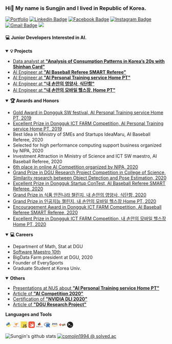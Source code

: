 ### Hi👋 My name is Sungjin and I lived in Republic of Korea.<br/>

[![Portfolio](https://img.shields.io/badge/🌟-Portfolio-yellow)](https://github.com/comojin1994/comojin1994/files/5743371/_.pdf) [![Linkedin Badge](https://img.shields.io/badge/-LinkedIn-blue?style=flat-square&logo=Linkedin&logoColor=white&link=https://www.linkedin.com/in/sungjin-kim-0718)](https://www.linkedin.com/in/sungjin-kim-0718) [![Facebook Badge](https://img.shields.io/badge/Facebook-1877f2?style=flat-square&logo=facebook&logoColor=white&link=https://www.facebook.com/comojin1994)](https://www.facebook.com/comojin1994/) [![Instagram Badge](https://img.shields.io/badge/Instagram-ff69b4?style=flat-square&logo=instagram&logoColor=white&link=https://www.instagram.com/sungjin_718/)](https://www.instagram.com/sungjin_718/) [![Gmail Badge](https://img.shields.io/badge/-Gmail-c14438?style=flat-square&logo=Gmail&logoColor=white&link=mailto:pranjal27bhardwaj@gmail.com)](mailto:comojin1994@gmail.com) 
<a href="https://github.com/comojin1994">
  <img src="https://badges.pufler.dev/visits/comojin1994/comojin1994?style=flat-square&color=black&logo=github">
</a>

#### 💻 Junior Developers Interested in AI.

<details open="open">
  <summary><b>💡 Projects</b></summary>
  <ul>
    <li>
      <a href="https://www.shinhancardblog.com/812">
        Data analyst at <b>"Analysis of Consumption Patterns in Korea’s 20s with Shinhan Card"</b>
      </a>
    </li>
    <li>
      <a href="https://github.com/comojin1994/SMART_Referee/blob/master/DL/README.md">
        AI Engineer at <b>"AI Baseball Referee SMART Referee"</b>
      </a>
    </li>
    <li>
      <a href="https://github.com/comojin1994/YOLOPose">
        AI Engineer at <b>"AI Personal Training service Home PT"</b>
      </a>
    </li>
    <li>
      <a href="https://github.com/FoodSafetyWinnerWinnerChickenDinner">
        AI Engineer at <b>"내 손안의 영양사, 식단함"</b>
      </a>
    </li>
    <li>
      <a href="https://github.com/EverySports-Dev/Deep-Learning">
        AI Engineer at <b>"내 손안의 모바일 헬스장, Home PT"</b>
      </a>
    </li>
  </ul>
</details>

<details open="open">
  <summary><b>🏆 Awards and Honors</b></summary>
  <ul>
    <li>
      <a href="https://github.com/comojin1994/comojin1994/blob/master/docs/%EB%8F%99%EA%B5%AD%EB%8C%80%ED%95%99%EA%B5%90%20SW%20%EA%B3%B5%EB%AA%A8%EB%8C%80%EC%A0%84%20%EA%B8%88%EC%83%81.pdf">Gold Award in Dongguk SW festival, AI Personal Training service Home PT, 2019
      </a>
    </li>
    <li>
      <a href="https://github.com/comojin1994/comojin1994/blob/master/docs/%EB%8F%99%EA%B5%AD%EB%8C%80%ED%95%99%EA%B5%90%20ICT%20Farm%20%EA%B2%BD%EC%A7%84%EB%8C%80%ED%9A%8C%20%EC%9A%B0%EC%88%98%EC%83%81.pdf">
        Excellent Prize in Dongguk ICT FARM Competition, AI Personal Training service Home PT, 2019
      </a>
    </li>
    <li>
        Best Idea in Ministry of SMEs and Startups IdeaMaru, AI Baseball Referee, 2020
    </li>
    <li>
        Selected for high performance computing support business organized by NIPA, 2020
    </li>
    <li>
        Investment Attraction in Ministry of Science and ICT SW maestro, AI Baseball Referee, 2020
    </li>
    <li>
      <a href="https://github.com/comojin1994/comojin1994/blob/master/docs/%EC%9D%B8%EA%B3%B5%EC%A7%80%EB%8A%A5%20%EC%98%A8%EB%9D%BC%EC%9D%B8%20%EA%B2%BD%EC%A7%84%EB%8C%80%ED%9A%8C%206%EC%9C%84.pdf">
        6th place in online AI Competition organized by NIPA, 2020
      </a>
    </li>
    <li>
      <a href="https://github.com/comojin1994/comojin1994/blob/master/docs/%EC%A0%9C15%ED%9A%8C%20%EC%9D%B4%EA%B3%BC%EB%8C%80%ED%95%99%20%EC%97%B0%EA%B5%AC%20%ED%94%84%EB%A1%9C%EC%A0%9D%ED%8A%B8%20%EA%B2%BD%EC%A7%84%EB%8C%80%ED%9A%8C.pdf">
        Grand Prize in DGU Research Project Competition in College of Science, Similarity research between Object Detection and Pose Estimation, 2020
      </a>
    </li>
    <li>
      <a href="https://github.com/comojin1994/comojin1994/blob/master/docs/동국%202020%20창업프리미어리그%20우수상.pdf">
        Excellent Prize in Dongguk Startup ConTest, AI Baseball Referee SMART Referee, 2020
      </a>
    </li>
    <li>
      <a href="https://github.com/comojin1994/comojin1994/blob/master/docs/식품안전나라%20챌린지%20대상.pdf">
        Grand Prize in 식품 안전나라 챌린지, 내 손안의 영양사, 식단함, 2020
      </a>
    </li>
    <li>
      <a href="https://github.com/comojin1994/comojin1994/blob/master/docs/%E1%84%8B%E1%85%B5%E1%86%AB%E1%84%80%E1%85%A9%E1%86%BC%E1%84%8C%E1%85%B5%E1%84%82%E1%85%B3%E1%86%BC%20%E1%84%8E%E1%85%A2%E1%86%AF%E1%84%85%E1%85%B5%E1%86%AB%E1%84%8C%E1%85%B5%20%E1%84%83%E1%85%A2%E1%84%89%E1%85%A1%E1%86%BC.pdf">
        Grand Prize in 인공지능 챌린지, 내 손안의 모바일 헬스장 Home PT, 2020
      </a>
    </li>
    <li>
      <a href="">
        Encouragement Award in Dongguk ICT FARM Competition, AI Baseball Referee SMART Referee, 2020
      </a>
    </li>
    <li>
      <a href="">
        Excellent Prize in Dongguk ICT FARM Competition, 내 손안의 모바일 헬스장 Home PT, 2020
      </a>
    </li>
  </ul>
</details>

<details open="open">
  <summary><b>💻 Careers</b></summary>
  <ul>
    <li>
      Department of Math, Stat at DGU
    </li>
    <li>
      <a href="https://github.com/comojin1994/comojin1994/blob/master/docs/SW%20Maestro%20수료증.pdf">
        Software Maestro 10th
      </a>
    </li>
    <li>
      BigData Farm president at DGU, 2020
    </li>
    <li>
      Founder of EverySports
    </li>
    <li>
      Graduate Student at Korea Univ.
    </li>
  </ul>
</details>

<details open="open">
  <summary><b>Others</b></summary>
  <ul>
    <li>
      <a href="https://events.comp.nus.edu.sg/view/17028">
        Presentations at NUS about <b>"AI Personal Training service Home PT"</b>
      </a>
    </li>
    <li>
      <a href="http://www.dongguk.edu/mbs/kr/jsp/publicity/newsView.jsp?id=kr_090207000000&boardId=12&boardSeq=26719544&boardType=02&spage=1&command=view">
        Article of <b>"AI Competition 2020"</b>
      </a>
    </li>
    <li>
      <a href="https://github.com/comojin1994/comojin1994/blob/master/docs/NVIDIA%20DLI%20Certification.pdf">
        Certification of <b>"NVIDIA DLI 2020"</b>
      </a>
    </li>
    <li>
      <a href="https://www.dgupress.com/news/articleView.html?idxno=40225">
        Article of <b>"DGU Research Project"</b>
      </a>
    </li>
  </ul>
</details>

**Languages and Tools**  

<code><img height="20" src="https://raw.githubusercontent.com/github/explore/80688e429a7d4ef2fca1e82350fe8e3517d3494d/topics/python/python.png"></code>
<code><img height="20" src="https://raw.githubusercontent.com/github/explore/80688e429a7d4ef2fca1e82350fe8e3517d3494d/topics/tensorflow/tensorflow.png"></code>
<code><img height="20" src="https://raw.githubusercontent.com/github/explore/80688e429a7d4ef2fca1e82350fe8e3517d3494d/topics/javascript/javascript.png"></code>
<code><img height="20" src="https://raw.githubusercontent.com/github/explore/80688e429a7d4ef2fca1e82350fe8e3517d3494d/topics/swift/swift.png"></code>
<code><img height="20" src="https://raw.githubusercontent.com/github/explore/80688e429a7d4ef2fca1e82350fe8e3517d3494d/topics/matlab/matlab.png"></code>
<code><img height="20" src="https://raw.githubusercontent.com/github/explore/80688e429a7d4ef2fca1e82350fe8e3517d3494d/topics/r/r.png"></code>
<code><img height="20" src="https://raw.githubusercontent.com/github/explore/80688e429a7d4ef2fca1e82350fe8e3517d3494d/topics/aws/aws.png"></code>
<code><img height="20" src="https://raw.githubusercontent.com/github/explore/80688e429a7d4ef2fca1e82350fe8e3517d3494d/topics/git/git.png"></code>
<code><img height="20" src="https://raw.githubusercontent.com/github/explore/80688e429a7d4ef2fca1e82350fe8e3517d3494d/topics/terminal/terminal.png"></code>

<!--[Top Languages](https://github-readme-stats.vercel.app/api/top-langs/?username=comojin1994&theme=dark)-->
![Sungjin's github stats](https://github-readme-stats.vercel.app/api?username=comojin1994&theme=dark&show_icons=true)
[![comojin1994 @ solved.ac](http://mazassumnida.wtf/api/v2/generate_badge?boj=comojin1994)](https://solved.ac/profile/comojin1994)
